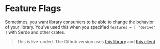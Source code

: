 # Feature Flags

Sometimes, you want library consumers to be able to change the behavior of your library. You've used this when you specified `features = [ "derive" ]` with Serde and other crates.

> This is live-coded. The Github version uses [this library]() and [this client]()

